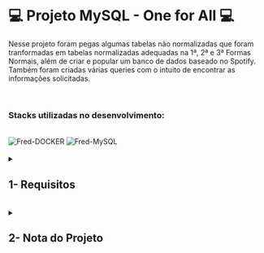 # :computer: Projeto MySQL - One for All :computer:

Nesse projeto foram pegas algumas tabelas não normalizadas que foram tranformadas em tabelas normalizadas adequadas na 1ª, 2ª e 3ª Formas Normais, além de criar e popular um banco de dados baseado no Spotify.
Também foram criadas várias queries com o intuito de encontrar as informações solicitadas.

<br />

### Stacks utilizadas no desenvolvimento:
<div style="display: inline_block"><br>
  <img alt="Fred-DOCKER" src="https://img.shields.io/badge/Docker-2CA5E0?style=for-the-badge&logo=docker&logoColor=white" />
  <img alt="Fred-MySQL" src="https://img.shields.io/badge/MySQL-005C84?style=for-the-badge&logo=mysql&logoColor=white" />
</div>

<br />

<details>
<summary>
  
## 1- Requisitos
  
</summary>

### 1. Normalize as tabelas da planilha SpotifyClone. Após a normalização, crie as tabelas no banco de dados

### 2. Crie uma QUERY que exiba três colunas:
  - A primeira coluna deve exibir a quantidade total de canções. Dê a essa coluna o alias "cancoes".
  - A segunda coluna deve exibir a quantidade total de artistas e deverá ter o alias "artistas".
  - A terceira coluna deve exibir a quantidade de álbuns e deverá ter o alias "albuns".

### 3. Crie uma QUERY que deverá ter apenas três colunas:
  - A primeira coluna deve possuir o alias "pessoa_usuaria" e exibir o nome da pessoa usuária.
  - A segunda coluna deve possuir o alias "musicas_ouvidas" e exibir a quantidade de músicas ouvida pela pessoa com base no seu histórico de reprodução.
  - A terceira coluna deve possuir o alias "total_minutos" e exibir a soma dos minutos ouvidos pela pessoa usuária com base no seu histórico de reprodução.

### 4. Crie uma QUERY que deve mostrar as pessoas usuárias que estavam ativas a partir do ano de 2021, se baseando na data mais recente no histórico de reprodução.
  - A primeira coluna deve possuir o alias "pessoa_usuaria" e exibir o nome da pessoa usuária.
  - A segunda coluna deve ter o alias "status_pessoa_usuaria" e exibir se a pessoa usuária está ativa ou inativa.

### 5. Crie uma QUERY que possua duas colunas:
  - A primeira coluna deve possuir o alias "cancao" e exibir o nome da canção.
  - A segunda coluna deve possuir o alias "reproducoes" e exibir a quantidade de pessoas que já escutaram a canção em questão.

### 6. Crie uma QUERY que deve exibir quatro dados:
  - A primeira coluna deve ter o alias "faturamento_minimo" e exibir o menor valor de plano existente para uma pessoa usuária.
  - A segunda coluna deve ter o alias "faturamento_maximo" e exibir o maior valor de plano existente para uma pessoa usuária.
  - A terceira coluna deve ter o alias "faturamento_medio" e exibir o valor médio dos planos possuídos por pessoas usuárias até o momento.
  - Por fim, a quarta coluna deve ter o alias "faturamento_total" e exibir o valor total obtido com os planos possuídos por pessoas usuárias.

### 7. Crie uma QUERY com as seguintes colunas:
  - A primeira coluna deve exibir o nome da pessoa artista, com o alias "artista".
  - A segunda coluna deve exibir o nome do álbum, com o alias "album".
  - A terceira coluna deve exibir a quantidade de pessoas seguidoras que aquela pessoa artista possui e deve possuir o alias "pessoas_seguidoras".

### 8. Crie uma QUERY que o retorno deve exibir as seguintes colunas:
  - O nome da pessoa artista, com o alias "artista".
  - O nome do álbum, com o alias "album".

### 9. Crie uma QUERY que exibe a quantidade de músicas que estão presentes atualmente no histórico de reprodução de uma pessoa usuária específica. Para este caso queremos saber quantas músicas estão no histórico da usuária "Barbara Liskov" e a consulta deve retornar a seguinte coluna:
  - O valor da quantidade, com o alias "musicas_no_historico".

### 10. Normalize a tabela da planilha SpotifyClone-fav-songs. Após a normalização, crie a tabela no banco de dados.

### 11. Crie uma QUERY que exibe o top 3 de álbuns com as músicas que mais foram favoritadas.
O resultado deve possuir duas colunas:
   - album: O nome do álbum
   - favoritadas: Quantas vezes as músicas do álbum foram favoritadas

### 12. Crie uma QUERY que exibe um ranking de artistas baseado na quantidade de favoritadas em suas músicas.
O resultado deve possuir duas colunas:
   - artista: O nome da pessoa artista
   - ranking: Uma classificação definida pela quantidade de favoritadas as canções da pessoa artista receberam

### 13. Crie uma QUERY que exibe uma relação da quantidade total de pessoas usuárias e favoritadas por faixa etária.

</details>
<br />

<details>
<summary>

## 2- Nota do Projeto

</summary>

## 100% :heavy_check_mark:

![Project-Mysql-One-for-All](https://raw.githubusercontent.com/FredericoTP/trybe-project-19-mysql-one-for-all/main/images/OneForAll-grade.png)

</details>
<br />
